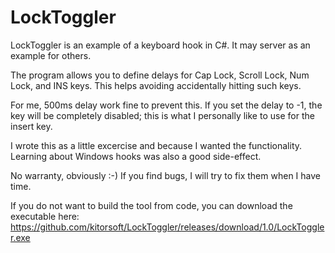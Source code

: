 # LockToggler

LockToggler is an example of a keyboard hook in C#. It may server as an example for others.

The program allows you to define delays for Cap Lock, Scroll Lock, Num Lock, and INS keys. This helps avoiding accidentally hitting such keys.

For me, 500ms delay work fine to prevent this. If you set the delay to -1, the key will be completely disabled; this is what I personally like to use for the insert key.

I wrote this as a little excercise and because I wanted the functionality. Learning about Windows hooks was also a good side-effect.

No warranty, obviously :-) If you find bugs, I will try to fix them when I have time.

If you do not want to build the tool from code, you can download the executable here: https://github.com/kitorsoft/LockToggler/releases/download/1.0/LockToggler.exe

